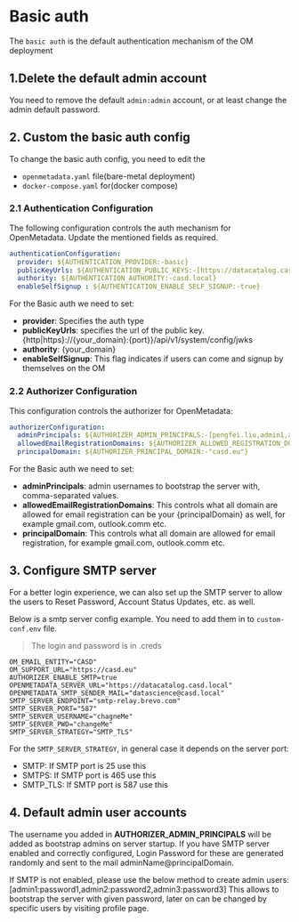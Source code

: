 # Basic auth

The `basic auth` is the default authentication mechanism of the OM deployment

## 1.Delete the default admin account

You need to remove the default `admin:admin` account, or at least change the admin default password.

## 2. Custom the basic auth config

To change the basic auth config, you need to edit the 
- `openmetadata.yaml` file(bare-metal deployment)
- `docker-compose.yaml` for(docker compose)

### 2.1 Authentication Configuration

The following configuration controls the auth mechanism for OpenMetadata. Update the mentioned fields as required.

```yaml
authenticationConfiguration:
  provider: ${AUTHENTICATION_PROVIDER:-basic}
  publicKeyUrls: ${AUTHENTICATION_PUBLIC_KEYS:-[https://datacatalog.casd.local/api/v1/system/config/jwks]} # Update with your Domain and Make sure this "/api/v1/system/config/jwks" is always configured to enable JWT tokens
  authority: ${AUTHENTICATION_AUTHORITY:-casd.local}
  enableSelfSignup : ${AUTHENTICATION_ENABLE_SELF_SIGNUP:-true}

```

For the Basic auth we need to set:

- **provider**: Specifies the auth type 
- **publicKeyUrls**: specifies the url of the public key. {http|https}://{your_domain}:{port}}/api/v1/system/config/jwks
- **authority**: {your_domain}
- **enableSelfSignup**: This flag indicates if users can come and signup by themselves on the OM

### 2.2 Authorizer Configuration

This configuration controls the authorizer for OpenMetadata:

```yaml
authorizerConfiguration:
  adminPrincipals: ${AUTHORIZER_ADMIN_PRINCIPALS:-[pengfei.liu,admin1,admin2]}
  allowedEmailRegistrationDomains: ${AUTHORIZER_ALLOWED_REGISTRATION_DOMAIN:-["all"]}
  principalDomain: ${AUTHORIZER_PRINCIPAL_DOMAIN:-"casd.eu"}

```
For the Basic auth we need to set:

- **adminPrincipals**: admin usernames to bootstrap the server with, comma-separated values.
- **allowedEmailRegistrationDomains**: This controls what all domain are allowed for email registration can be 
                          your {principalDomain} as well, for example gmail.com, outlook.comm etc.
- **principalDomain**: This controls what all domain are allowed for email registration, for example gmail.com, outlook.comm etc.

## 3. Configure SMTP server

For a better login experience, we can also set up the SMTP server to allow the users to Reset Password, Account 
Status Updates, etc. as well.

Below is a smtp server config example. You need to add them in to `custom-conf.env` file.

> The login and password is in .creds

```shell
OM_EMAIL_ENTITY="CASD"
OM_SUPPORT_URL="https://casd.eu"
AUTHORIZER_ENABLE_SMTP=true
OPENMETADATA_SERVER_URL="https://datacatalog.casd.local"
OPENMETADATA_SMTP_SENDER_MAIL="datascience@casd.local"
SMTP_SERVER_ENDPOINT="smtp-relay.brevo.com"
SMTP_SERVER_PORT="587"
SMTP_SERVER_USERNAME="chagneMe"
SMTP_SERVER_PWD="changeMe"
SMTP_SERVER_STRATEGY="SMTP_TLS"
```

For the `SMTP_SERVER_STRATEGY`, in general case it depends on the server port:
- SMTP: If SMTP port is 25 use this
- SMTPS: If SMTP port is 465 use this
- SMTP_TLS: If SMTP port is 587 use this

## 4. Default admin user accounts

The username you added in **AUTHORIZER_ADMIN_PRINCIPALS** will be added as bootstrap admins on server startup.
If you have SMTP server enabled and correctly configured, Login Password for these are generated randomly and 
sent to the mail adminName@principalDomain.

If SMTP is not enabled, please use the below method to create admin users: [admin1:password1,admin2:password2,admin3:password3]
This allows to bootstrap the server with given password, later on can be changed by specific users by visiting profile page.